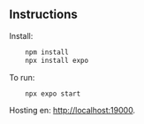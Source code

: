
## Instructions

Install:

```bash
    npm install
    npx install expo
```
To run:

```bash
    npx expo start
```

Hosting en: [http://localhost:19000](http://localhost:19000).
